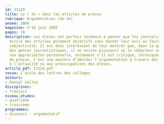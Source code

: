 ```yaml
---
id: 11129
title: Le « Je » dans les articles de presse
rubrique: Argumentation [4e-3e]
annee: 2004
magazine: n°10 juin 2005
pages: 10
description: Les élèves ont parfois tendance à penser que les journalistes doivent
  écrire des articles purement objectifs sans donner leur avis ou faire preuve de
  subjectivité. Il est donc intéressant de leur montrer que, dans la grande variété
  des genres journalistiques, il en existe plusieurs où le rédacteur est amené à donner
  son appréciation personnelle, notamment s’il est critique, chroniqueur ou dessinateur
  de presse. C’est une manière d’aborder l’argumentation à travers des sujets reliés
  à l’actualité ou aux préoccupations des élèves.
article_pdf: 11129.pdf
revue: L’école des lettres des collèges
auteurs:
- Daniel Salles
disciplines:
- français
niveau_etudes:
- quatrième
- troisième
programmes:
- discours - argumentatif
---
```

